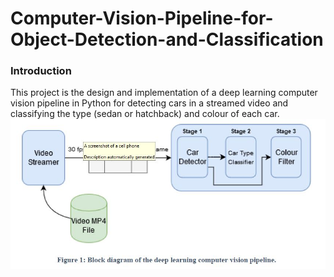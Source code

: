 # Computer-Vision-Pipeline-for-Object-Detection-and-Classification

### Introduction 

This project is the design and implementation of a deep learning computer vision pipeline in Python for detecting cars in a streamed video and classifying the type (sedan or hatchback) and colour of each car.
![alternativetext](images/design.jpg)
